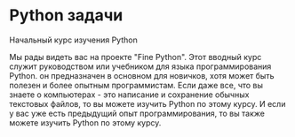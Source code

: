 # Python задачи
Начальный курс изучения Python

Мы рады видеть вас на проекте "Fine Python". Этот вводный курс служит руководством или учебником для языка программирования Python. он предназначен в основном для новичков, хотя может быть полезен и более опытным программистам. Если даже все, что вы знаете о компьютерах - это написание и сохранение обычных текстовых файлов, то вы можете изучить Python по этому курсу. И если у вас уже есть предыдущий опыт программирования, то вы также можете изучить Python по этому курсу.
